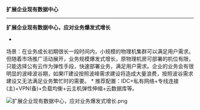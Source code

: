 **扩展企业现有数据中心**

****

**扩展企业现有数据中心，应对业务爆发式增长**

* 
场景：在业务成长初期很长一段时间内，小规模的物理机集群可以满足用户需求。但随着市场推广活动展开，业务规模爆发式增长，原物理机房可部署的机位有限，只能选择公有云作为弹性手段，快速部署业务，满足用户需求。企业的业务会有很明显的波峰波谷期，如果IT建设按照波峰需求建设将造成大量浪费，按照波谷需求建设又无法满足业务繁忙时的需要。
* 
推荐配置：IDC+私有网络+专线连接(主)+VPN(备)+负载均衡+云主机弹性伸缩+云数据库等。

![扩展企业现有数据中心，应对业务爆发式增长.png](https://img1.jcloudcs.com/cms/80a50537-7879-4062-a1a0-ece5a75d017520180119112719.png)